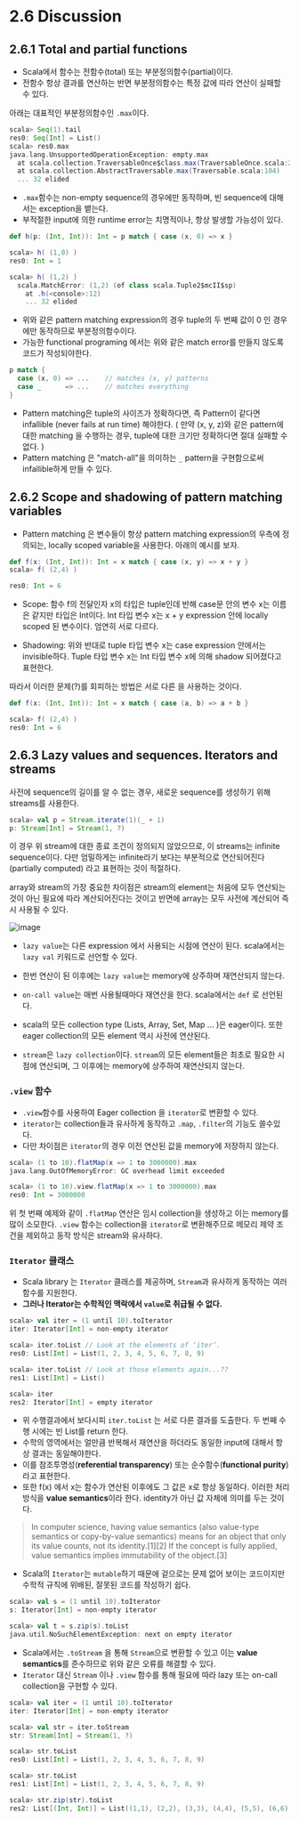 # 2.6 Discussion

## 2.6.1 Total and partial functions

- Scala에서 함수는 전함수(total) 또는 부분정의함수(partial)이다. 
- 전함수 항상 결과를 연산하는 반면 부분정의함수는 특정 값에 따라 연산이 실패할 수 있다.

아래는 대표적인 부분정의함수인 `.max`이다.

```scala
scala> Seq(1).tail
res0: Seq[Int] = List()
scala> res0.max
java.lang.UnsupportedOperationException: empty.max
  at scala.collection.TraversableOnce$class.max(TraversableOnce.scala:229)
  at scala.collection.AbstractTraversable.max(Traversable.scala:104)
  ... 32 elided
```

- `.max`함수는 non-empty sequence의 경우에만 동작하며, 빈 sequence에 대해서는 exception을 뱉는다.
- 부적절한 input에 의한 runtime error는 치명적이나, 항상 발생할 가능성이 있다. 


```scala
def h(p: (Int, Int)): Int = p match { case (x, 0) => x }

scala> h( (1,0) )
res0: Int = 1

scala> h( (1,2) )
  scala.MatchError: (1,2) (of class scala.Tuple2$mcII$sp)
    at .h(<console>:12)
    ... 32 elided
```
- 위와 같은 pattern matching expression의 경우 tuple의 두 번째 값이 0 인 경우에만 동작하므로 부분정의함수이다. 
- 가능한 functional programing 에서는 위와 같은 match error를 만들지 않도록 코드가 작성되야한다.

```scala
p match {
  case (x, 0) => ...    // matches (x, y) patterns
  case _      => ...    // matches everything
}
```
- Pattern matching은 tuple의 사이즈가 정확하다면, 즉 Pattern이 같다면 infallible (never fails at run time) 해야한다.
( 만약 (x, y, z)와 같은 pattern에 대한 matching 을 수행하는 경우, tuple에 대한 크기만 정확하다면 절대 실패할 수 없다. )
- Pattern matching 은 "match-all"을 의미하는 `_` pattern을 구현함으로써 infallible하게 만들 수 있다.

## 2.6.2 Scope and shadowing of pattern matching variables
- Pattern matching 은 변수들이 항상 pattern matching expression의 우측에 정의되는, locally scoped variable을 사용한다. 
아래의 예시를 보자.

```scala
def f(x: (Int, Int)): Int = x match { case (x, y) => x + y }
scala> f( (2,4) )

res0: Int = 6
```

- Scope: 함수 f의 전달인자 x의 타입은 tuple인데 반해 case문 안의 변수 x는 이름은 같지만 타입은 Int이다.
Int 타입 변수 x는 x + y expression 안에 locally scoped 된 변수이다. 엄연히 서로 다르다. 

- Shadowing: 위와 반대로 tuple 타입 변수 x는 case expression 안에서는 invisible하다. 
Tuple 타입 변수 x는 Int 타입 변수 x에 의해 shadow 되어졌다고 표현한다.

따라서 이러한 문제(?)를 회피하는 방법은 서로 다른 을 사용하는 것이다.

```scala
def f(x: (Int, Int)): Int = x match { case (a, b) => a + b }

scala> f( (2,4) )
res0: Int = 6
```


## 2.6.3 Lazy values and sequences. Iterators and streams

사전에 sequence의 길이를 알 수 없는 경우, 새로운 sequence를 생성하기 위해 streams를 사용한다. 

```scala
scala> val p = Stream.iterate(1)(_ + 1)
p: Stream[Int] = Stream(1, ?)
```

이 경우 위 stream에 대한 종료 조건이 정의되지 않았으므로, 이 streams는 infinite sequence이다. 
다만 엄밀하게는 infinite라기 보다는 부분적으로 연산되어진다(partially computed) 라고 표현하는 것이 적절하다. 

array와 stream의 가장 중요한 차이점은 stream의 element는 처음에 모두 연산되는 것이 아닌 필요에 따라 계산되어진다는 것이고 
반면에 array는 모두 사전에 계산되어 즉시 사용될 수 있다. 

![image](https://user-images.githubusercontent.com/13671946/73759174-e92acf80-47ae-11ea-9b81-fae762245d07.png)

- `lazy value`는 다른 expression 에서 사용되는 시점에 연산이 된다. scala에서는 `lazy val` 키워드로 선언할 수 있다. 
- 한번 연산이 된 이후에는 `lazy value`는 memory에 상주하며 재연산되지 않는다. 

- `on-call value`는 매번 사용될때마다 재연산을 한다. scala에서는 `def` 로 선언된다.
- scala의 모든 collection type (Lists, Array, Set, Map ... )은 eager이다. 또한 eager collection의 모든 element 역시 사전에 연산된다. 

- `stream`은 `lazy collection`이다. `stream`의 모든 element들은 최초로 필요한 시점에 연산되며, 그 이후에는 memory에 상주하여 재연산되지 않는다.

### `.view` 함수
- `.view`함수를 사용하여 Eager collection 을 `iterator`로 변환할 수 있다. 
- `iterator`는 collection들과 유사하게 동작하고 `.map`, `.filter`의 기능도 쓸수있다. 
- 다만 차이점은 `iterator`의 경우 이전 연산된 값을 memory에 저장하지 않는다. 

```scala
scala> (1 to 10).flatMap(x => 1 to 3000000).max
java.lang.OutOfMemoryError: GC overhead limit exceeded

scala> (1 to 10).view.flatMap(x => 1 to 3000000).max
res0: Int = 3000000
```

위 첫 번째 예제와 같이 `.flatMap` 연산은 임시 collection을 생성하고 이는 memory를 많이 소모한다. 
`.view` 함수는 collection을 `iterator`로 변환해주므로 메모리 제약 조건을 제외하고 동작 방식은 stream와 유사하다. 

### `Iterator` 클래스

- Scala library 는 `Iterator` 클래스를 제공하며, `Stream`과 유사하게 동작하는 여러 함수를 지원한다.
- **그러나 Iterator는 수학적인 맥락에서 `value`로 취급될 수 없다.**

```scala
scala> val iter = (1 until 10).toIterator
iter: Iterator[Int] = non-empty iterator

scala> iter.toList // Look at the elements of ‘iter‘.
res0: List[Int] = List(1, 2, 3, 4, 5, 6, 7, 8, 9)

scala> iter.toList // Look at those elements again...??
res1: List[Int] = List()

scala> iter
res2: Iterator[Int] = empty iterator
```

- 위 수행결과에서 보다시피 `iter.toList` 는 서로 다른 결과를 도출한다. 두 번째 수행 시에는 빈 List를 return 한다.
- 수학의 영역에서는 얼만큼 반복해서 재연산을 하더라도 동일한 input에 대해서 항상 결과는 동일해야한다. 
- 이를 참조투명성(**referential transparency**) 또는 순수함수(**functional purity**)라고 표현한다.  
- 또한 f(x) 에서 x는 함수가 연산된 이후에도 그 값은 x로 항상 동일하다. 이러한 처리 방식을 **value semantics**이라 한다. identity가 아닌 값 자체에 의미를 두는 것이다.

> In computer science, having value semantics (also value-type semantics or copy-by-value semantics) means for an object that only its value counts, not its identity.[1][2] If the concept is fully applied, value semantics implies immutability of the object.[3]

- Scala의 `Iterator`는 `mutable`하기 때문에 겉으로는 문제 없어 보이는 코드이지만 수학적 규칙에 위배된, 잘못된 코드를 작성하기 쉽다. 
```scala
scala> val s = (1 until 10).toIterator
s: Iterator[Int] = non-empty iterator

scala> val t = s.zip(s).toList
java.util.NoSuchElementException: next on empty iterator
```

- Scala에서는 `.toStream` 을 통해 `Stream`으로 변환할 수 있고 이는 **value semantics**를 준수하므로 위와 같은 오류를 해결할 수 있다.
- `Iterator` 대신 `Stream` 이나 `.view` 함수를 통해 필요에 따라 lazy 또는 on-call collection을 구현할 수 있다. 

```scala
scala> val iter = (1 until 10).toIterator
iter: Iterator[Int] = non-empty iterator

scala> val str = iter.toStream
str: Stream[Int] = Stream(1, ?)

scala> str.toList
res0: List[Int] = List(1, 2, 3, 4, 5, 6, 7, 8, 9)

scala> str.toList
res1: List[Int] = List(1, 2, 3, 4, 5, 6, 7, 8, 9)

scala> str.zip(str).toList
res2: List[(Int, Int)] = List((1,1), (2,2), (3,3), (4,4), (5,5), (6,6), (7,7), (8,8), (9,9))
```


